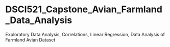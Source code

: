 # DSCI521_Capstone_Avian_Farmland_Data_Analysis
Exploratory Data Analysis, Correlations, Linear Regression, Data Analysis of Farmland Avian Dataset
